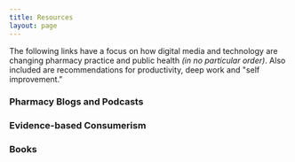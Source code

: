 ```yaml
---
title: Resources
layout: page
---
```

The following links have a focus on how digital media and technology are changing pharmacy practice and public health *(in no particular order)*. Also included are recommendations for productivity, deep work and "self improvement."

### Pharmacy Blogs and Podcasts

### Evidence-based Consumerism

### Books